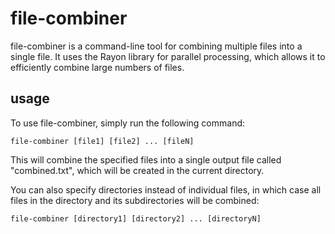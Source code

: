 # file-combiner
file-combiner is a command-line tool for combining multiple files into a single file. It uses the Rayon library for parallel processing, which allows it to efficiently combine large numbers of files.

## usage

To use file-combiner, simply run the following command:

```
file-combiner [file1] [file2] ... [fileN]
```

This will combine the specified files into a single output file called "combined.txt", which will be created in the current directory.

You can also specify directories instead of individual files, in which case all files in the directory and its subdirectories will be combined:

```
file-combiner [directory1] [directory2] ... [directoryN]
```
